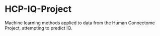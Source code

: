 # HCP-IQ-Project
Machine learning methods applied to data from the Human Connectome Project, attempting to predict IQ.

